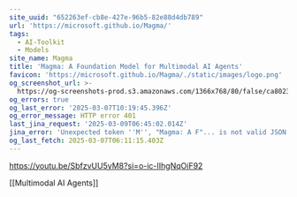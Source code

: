 ```yaml
---
site_uuid: "652263ef-cb8e-427e-96b5-82e88d4db789"
url: 'https://microsoft.github.io/Magma/'
tags:
  - AI-Toolkit
  - Models
site_name: Magma
title: 'Magma: A Foundation Model for Multimodal AI Agents'
favicon: 'https://microsoft.github.io/Magma/./static/images/logo.png'
og_screenshot_url: >-
  https://og-screenshots-prod.s3.amazonaws.com/1366x768/80/false/ca8023dd3c55bdc930006a714012248b504e4b59745d744e41232c1debdc06af.jpeg
og_errors: true
og_last_error: '2025-03-07T10:19:45.396Z'
og_error_message: HTTP error 401
last_jina_request: '2025-03-09T06:45:02.014Z'
jina_error: 'Unexpected token ''M'', "Magma: A F"... is not valid JSON'
og_last_fetch: 2025-03-07T06:11:15.403Z
---
```


https://youtu.be/SbfzvUU5yM8?si=o-ic-IIhgNqOiF92

[[Multimodal AI Agents]]

